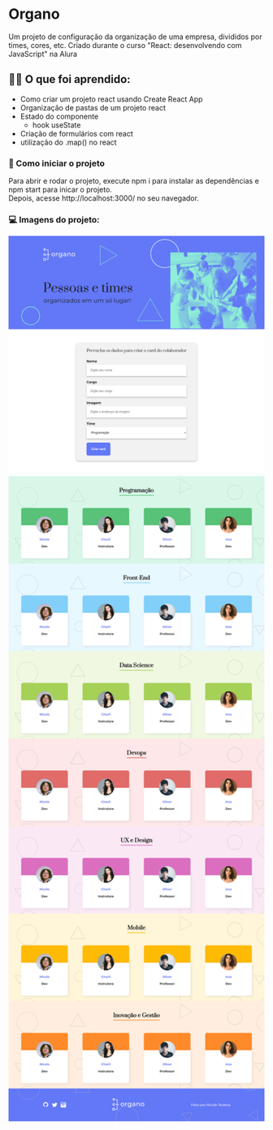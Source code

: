 # Organo 

Um projeto de configuração da organização de uma empresa, divididos por times, cores, etc. Criado durante o curso "React: desenvolvendo com JavaScript" na Alura 

## :man_technologist: O que foi aprendido:
  - Como criar um projeto react usando Create React App
  - Organização de pastas de um projeto react
  - Estado do componente
    - hook useState
  - Criação de formulários com react
  - utilização do .map() no react
  
### :wrench: Como iniciar o projeto
  Para abrir e rodar o projeto, execute npm i para instalar as dependências e npm start para inicar o projeto.
  <br/>
  Depois, acesse http://localhost:3000/ no seu navegador.
  
  ### :computer: Imagens do projeto:
   <img src="./public/imagens/organoCima.png" width="800">
   <img src="./public/imagens/organoCards.png" width="800">
  
  

